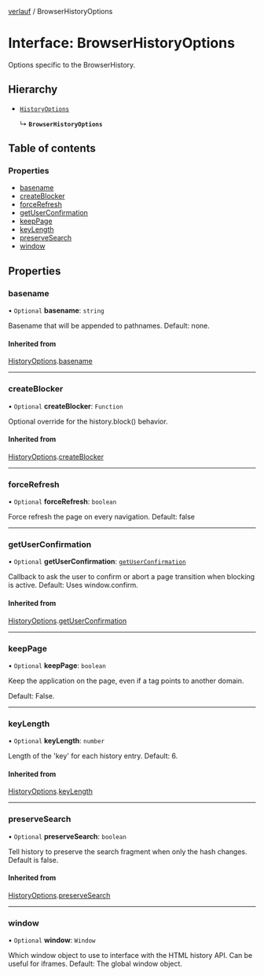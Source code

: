 [verlauf](../README.md) / BrowserHistoryOptions

# Interface: BrowserHistoryOptions

Options specific to the BrowserHistory.

## Hierarchy

- [`HistoryOptions`](HistoryOptions.md)

  ↳ **`BrowserHistoryOptions`**

## Table of contents

### Properties

- [basename](BrowserHistoryOptions.md#basename)
- [createBlocker](BrowserHistoryOptions.md#createblocker)
- [forceRefresh](BrowserHistoryOptions.md#forcerefresh)
- [getUserConfirmation](BrowserHistoryOptions.md#getuserconfirmation)
- [keepPage](BrowserHistoryOptions.md#keeppage)
- [keyLength](BrowserHistoryOptions.md#keylength)
- [preserveSearch](BrowserHistoryOptions.md#preservesearch)
- [window](BrowserHistoryOptions.md#window)

## Properties

### basename

• `Optional` **basename**: `string`

Basename that will be appended to pathnames. Default: none.

#### Inherited from

[HistoryOptions](HistoryOptions.md).[basename](HistoryOptions.md#basename)

___

### createBlocker

• `Optional` **createBlocker**: `Function`

Optional override for the history.block() behavior.

#### Inherited from

[HistoryOptions](HistoryOptions.md).[createBlocker](HistoryOptions.md#createblocker)

___

### forceRefresh

• `Optional` **forceRefresh**: `boolean`

Force refresh the page on every navigation.
Default: false

___

### getUserConfirmation

• `Optional` **getUserConfirmation**: [`getUserConfirmation`](../README.md#getuserconfirmation)

Callback to ask the user to confirm or abort a page transition when blocking is active.
Default: Uses window.confirm.

#### Inherited from

[HistoryOptions](HistoryOptions.md).[getUserConfirmation](HistoryOptions.md#getuserconfirmation)

___

### keepPage

• `Optional` **keepPage**: `boolean`

Keep the application on the page, even if a <base/> tag points to another domain.

Default: False.

___

### keyLength

• `Optional` **keyLength**: `number`

Length of the 'key' for each history entry. Default: 6.

#### Inherited from

[HistoryOptions](HistoryOptions.md).[keyLength](HistoryOptions.md#keylength)

___

### preserveSearch

• `Optional` **preserveSearch**: `boolean`

Tell history to preserve the search fragment when only the hash changes.
Default is false.

#### Inherited from

[HistoryOptions](HistoryOptions.md).[preserveSearch](HistoryOptions.md#preservesearch)

___

### window

• `Optional` **window**: `Window`

Which window object to use to interface with the HTML history API. Can be useful for iframes.
Default: The global window object.
